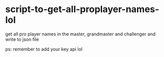# script-to-get-all-proplayer-names-lol
get all pro player names in the master, grandmaster and challenger and write to json file

ps: remember to add your key api lol
